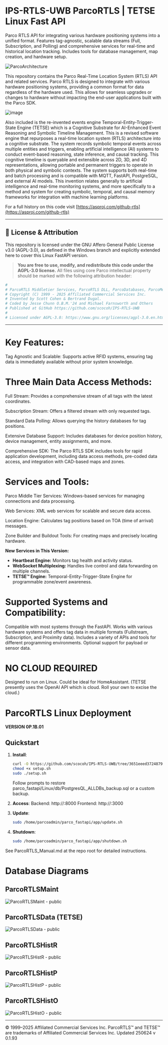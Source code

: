 # IPS-RTLS-UWB ParcoRTLS | TETSE Linux Fast API

Parco RTLS API for integrating various hardware positioning systems into a unified format. Features tag-agnostic, scalable data streams (Full, Subscription, and Polling) and comprehensive services for real-time and historical location tracking. Includes tools for database management, map creation, and hardware setup.

![ParcoArchitecture](https://github.com/user-attachments/assets/021edcd0-0078-4fbe-bada-f92c50361ceb)

This repository contains the Parco Real-Time Location System (RTLS) API and related services. Parco RTLS is designed to integrate with various hardware positioning systems, providing a common format for data regardless of the hardware used. This allows for seamless upgrades or changes to hardware without impacting the end-user applications built with the Parco SDK.

![image](https://github.com/user-attachments/assets/470e2edc-66a3-4db7-962d-891de7a483b5)


Also included is the re-invented events engine Temporal-Entity-Trigger-State Engine (TETSE) which is a Cognitive Substrate for AI-Enhanced Event Reasoning and Symbolic Timeline Management. This is a revised software engine that repurposes a real-time location system (RTLS) architecture into a cognitive substrate. The system records symbolic temporal events across multiple entities and triggers, enabling artificial intelligence (AI) systems to conduct event-based reasoning, state inference, and causal tracking. This cognitive timeline is queryable and extensible across 2D, 3D, and 4D representations, allowing portable and permanent triggers to operate in both physical and symbolic contexts. The system supports both real-time and batch processing and is compatible with MQTT, FastAPI, PostgreSQL, and external AI models. This invention relates generally to artificial intelligence and real-time monitoring systems, and more specifically to a method and system for creating symbolic, temporal, and causal memory frameworks for integration with machine learning platforms.

For a full history on this code visit [https://asproj.com/github-rtls](https://asproj.com/github-rtls)

---

## 🔐 License & Attribution

This repository is licensed under the GNU Affero General Public License v3.0 (AGPL-3.0), as defined in the Windows branch and explicitly extended here to cover this Linux FastAPI version.

> **You are free to use, modify, and redistribute this code under the AGPL-3.0 license.**
> All files using core Parco intellectual property should be marked with the following attribution header:

```python
#
# ParcoRTLS Middletier Services, ParcoRTLS DLL, ParcoDatabases, ParcoMessaging, and other code
# Copyright (C) 1999 - 2025 Affiliated Commercial Services Inc.
# Invented by Scott Cohen & Bertrand Dugal.
# Coded by Jesse Chunn O.B.M.'24 and Michael Farnsworth and Others
# Published at GitHub https://github.com/scocoh/IPS-RTLS-UWB
#
# Licensed under AGPL-3.0: https://www.gnu.org/licenses/agpl-3.0.en.html
```

---

# Key Features:

Tag Agnostic and Scalable: Supports active RFID systems, ensuring tag data is immediately available without prior system knowledge.

# Three Main Data Access Methods:

Full Stream: Provides a comprehensive stream of all tags with the latest coordinates.

Subscription Stream: Offers a filtered stream with only requested tags.

Standard Data Polling: Allows querying the history databases for tag positions.

Extensive Database Support: Includes databases for device position history, device management, entity assignments, and more.

Comprehensive SDK: The Parco RTLS SDK includes tools for rapid application development, including data access methods, pre-coded data access, and integration with CAD-based maps and zones.

# Services and Tools:

Parco Middle Tier Services: Windows-based services for managing connections and data processing.

Web Services: XML web services for scalable and secure data access.

Location Engine: Calculates tag positions based on TOA (time of arrival) messages.

Zone Builder and Buildout Tools: For creating maps and precisely locating hardware.

**New Services in This Version:**

* **Heartbeat Engine:** Monitors tag health and activity status.
* **WebSocket Multiplexing:** Handles live control and data forwarding on multiple channels.
* **TETSE™ Engine:** Temporal-Entity-Trigger-State Engine for programmable zone/event awareness.

# Supported Systems and Compatibility:

Compatible with most systems through the FastAPI.
Works with various hardware systems and offers tag data in multiple formats (Fullstream, Subscription, and Proximity data).
Includes a variety of APIs and tools for different programming environments.
Optional support for payload or sensor data.

# NO CLOUD REQUIRED

Designed to run on Linux.  Could be ideal for HomeAssistant. (TETSE presently uses the OpenAI API which is cloud.  Roll your own to excise the cloud.)

# ParcoRTLS Linux Deployment

**VERSION 0P.1B.01**

## Quickstart

1. **Install**:

   ```bash
   curl -O https://github.com/scocoh/IPS-RTLS-UWB/tree/3651eeed37248791fdca68606d436201ba2984dc/Linux/scripts/setup.sh
   chmod +x setup.sh
   sudo ./setup.sh
   ```

   Follow prompts to restore parco\_fastapi/Linux/db/PostgresQL\_ALLDBs\_backup.sql or a custom backup.

2. **Access**:
   Backend: http\://<server-ip>:8000
   Frontend: http\://<server-ip>:3000

3. **Update**:

   ```bash
   sudo /home/parcoadmin/parco_fastapi/app/update.sh
   ```

4. **Shutdown**:

   ```bash
   sudo /home/parcoadmin/parco_fastapi/app/shutdown.sh
   ```

See ParcoRTLS\_Manual.md at the repo root for detailed instructions.

# Database Diagrams
## ParcoRTLSMaint
![ParcoRTLSMaint - public](https://github.com/user-attachments/assets/b0130c97-a920-42b6-8ac0-aad588526aa3)
## ParcoRTLSData (TETSE)
![ParcoRTLSData - public](https://github.com/user-attachments/assets/9ed76159-bf8e-4af7-88e0-4a9d6b6a1031)
## ParcoRTLSHistR
![ParcoRTLSHistR - public](https://github.com/user-attachments/assets/dfb2f3a8-922e-4f1a-8822-948adc470d14)
## ParcoRTLSHistP
![ParcoRTLSHistP - public](https://github.com/user-attachments/assets/498ac680-8865-475a-aa14-25b3c1e92427)
## ParcoRTLSHistO
![ParcoRTLSHistO - public](https://github.com/user-attachments/assets/704417da-c660-42b0-99fa-840a414969a8)


---

© 1999–2025 Affiliated Commercial Services Inc.
ParcoRTLS™ and TETSE™ are trademarks of Affiliated Commercial Services Inc.
Updated 250624 v 0.1.93
